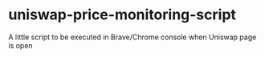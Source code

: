 # uniswap-price-monitoring-script
A little script to be executed in Brave/Chrome console when Uniswap page is open
